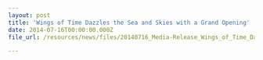 ```yaml
---
layout: post
title: 'Wings of Time Dazzles the Sea and Skies with a Grand Opening'
date: 2014-07-16T00:00:00.000Z
file_url: /resources/news/files/20140716_Media-Release_Wings_of_Time_Dazzles_the_sea_and_skies_with_Grand_Opening.pdf

---
```


